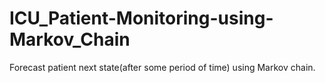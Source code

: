 # ICU_Patient-Monitoring-using-Markov_Chain
Forecast patient next state(after some period of time) using Markov chain.

